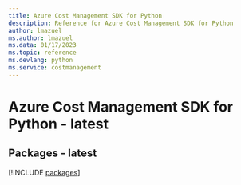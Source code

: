 ```yaml
---
title: Azure Cost Management SDK for Python
description: Reference for Azure Cost Management SDK for Python
author: lmazuel
ms.author: lmazuel
ms.data: 01/17/2023
ms.topic: reference
ms.devlang: python
ms.service: costmanagement
---
```

# Azure Cost Management SDK for Python - latest
## Packages - latest
[!INCLUDE [packages](cost-management-index.md)]